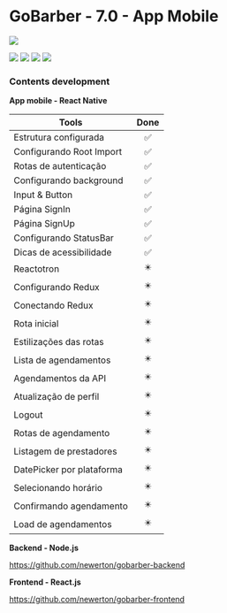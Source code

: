 # GoBarber - 7.0 - App Mobile

![](https://hotmart.s3.amazonaws.com/product_contents/5bfd4a97-5e39-4c99-a871-8d3e969769cc/Course_Image01_580x320.jpg)

![](https://img.shields.io/github/stars/newerton/gobarber-app.svg)
![](https://img.shields.io/github/forks/newerton/gobarber-app.svg)
![](https://img.shields.io/github/issues/newerton/gobarber-app.svg)
![](https://img.shields.io/github/license/newerton/gobarber-app.svg)

### Contents development

**App mobile - React Native**

| Tools                     |            Done            |
| ------------------------- | :------------------------: |
| Estrutura configurada     |     :white_check_mark:     |
| Configurando Root Import  |     :white_check_mark:     |
| Rotas de autenticação     |     :white_check_mark:     |
| Configurando background   |     :white_check_mark:     |
| Input & Button            |     :white_check_mark:     |
| Página SignIn             |     :white_check_mark:     |
| Página SignUp             |     :white_check_mark:     |
| Configurando StatusBar    |     :white_check_mark:     |
| Dicas de acessibilidade   |     :white_check_mark:     |
| Reactotron                | :eight_pointed_black_star: |
| Configurando Redux        | :eight_pointed_black_star: |
| Conectando Redux          | :eight_pointed_black_star: |
| Rota inicial              | :eight_pointed_black_star: |
| Estilizações das rotas    | :eight_pointed_black_star: |
| Lista de agendamentos     | :eight_pointed_black_star: |
| Agendamentos da API       | :eight_pointed_black_star: |
| Atualização de perfil     | :eight_pointed_black_star: |
| Logout                    | :eight_pointed_black_star: |
| Rotas de agendamento      | :eight_pointed_black_star: |
| Listagem de prestadores   | :eight_pointed_black_star: |
| DatePicker por plataforma | :eight_pointed_black_star: |
| Selecionando horário      | :eight_pointed_black_star: |
| Confirmando agendamento   | :eight_pointed_black_star: |
| Load de agendamentos      | :eight_pointed_black_star: |

**Backend - Node.js**

https://github.com/newerton/gobarber-backend

**Frontend - React.js**

https://github.com/newerton/gobarber-frontend
